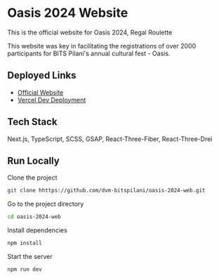 
# Oasis 2024 Website

This is the official website for Oasis 2024, Regal Roulette

This website was key in facilitating the registrations of over 2000 participants for BITS Pilani's annual cultural fest - Oasis. 
## Deployed Links

 - [Official Website](https://bits-oasis.org)
 - [Vercel Dev Deployment](https://oasis-2024-3d.vercel.app)
## Tech Stack

Next.js, TypeScript, SCSS, GSAP, React-Three-Fiber, React-Three-Drei


## Run Locally

Clone the project

```bash
git clone hhttps://github.com/dvm-bitspilani/oasis-2024-web.git
```

Go to the project directory

```bash
cd oasis-2024-web
```

Install dependencies

```bash
npm install
```

Start the server

```bash
npm run dev
```
